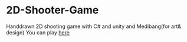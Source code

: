 # 2D-Shooter-Game
 Handdrawn 2D shooting game with C# and unity and Medibang(for art& design)
You can play [here](https://www.jaekanglee.com/jaekanglee-project.html#section_parryMaster)
